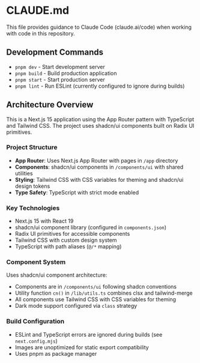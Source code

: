# CLAUDE.md

This file provides guidance to Claude Code (claude.ai/code) when working with code in this repository.

## Development Commands

- `pnpm dev` - Start development server
- `pnpm build` - Build production application
- `pnpm start` - Start production server
- `pnpm lint` - Run ESLint (currently configured to ignore during builds)

## Architecture Overview

This is a Next.js 15 application using the App Router pattern with TypeScript and Tailwind CSS. The project uses shadcn/ui components built on Radix UI primitives.

### Project Structure

- **App Router**: Uses Next.js App Router with pages in `/app` directory
- **Components**: shadcn/ui components in `/components/ui` with shared utilities
- **Styling**: Tailwind CSS with CSS variables for theming and shadcn/ui design tokens
- **Type Safety**: TypeScript with strict mode enabled

### Key Technologies

- Next.js 15 with React 19
- shadcn/ui component library (configured in `components.json`)
- Radix UI primitives for accessible components
- Tailwind CSS with custom design system
- TypeScript with path aliases (`@/*` mapping)

### Component System

Uses shadcn/ui component architecture:
- Components are in `/components/ui` following shadcn conventions
- Utility function `cn()` in `/lib/utils.ts` combines clsx and tailwind-merge
- All components use Tailwind CSS with CSS variables for theming
- Dark mode support configured via `class` strategy

### Build Configuration

- ESLint and TypeScript errors are ignored during builds (see `next.config.mjs`)
- Images are unoptimized for static export compatibility
- Uses pnpm as package manager